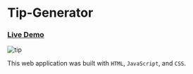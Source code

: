 # Tip-Generator
### [Live Demo](https://kevinallen4325.github.io/Tip-Generator/)

![tip](https://cloud.githubusercontent.com/assets/26398311/26726152/9a2897fe-4767-11e7-80c3-246f435f6236.png)

This web application was built  with `HTML`, `JavaScript`, and `CSS`.

